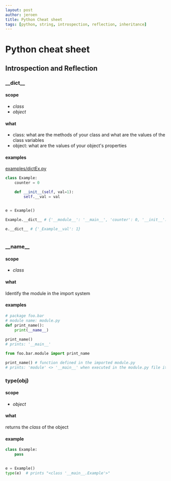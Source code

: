 ```yaml
---
layout: post
author: jeroen
title: Python Cheat sheet
tags: [python, string, introspection, reflection, inheritance]
---
```


# Python cheat sheet

## Introspection and Reflection

### \_\_dict\_\_
#### scope
* _class_
* _object_

#### what
* class: what are the methods of your class and what are the values of the class variables
* object: what are the values of your object's properties

#### examples
[examples/dictEx.py](../examples/dictEx.py)
```python
class Example:
    counter = 0

    def __init__(self, val=1):
        self.__val = val


e = Example()

Example.__dict__ # {'__module__': '__main__', 'counter': 0, '__init__': <function Example.__init__ at 0x7fb01b097ea0>, '__dict__': <attribute '__dict__' of 'Example' objects>, '__weakref__': <attribute '__weakref__' of 'Example' objects>, '__doc__': None}

e.__dict__ # {'_Example__val': 1}
    
```

### \_\_name\_\_
#### scope
* _class_

#### what
Identify the module in the import system

#### examples
```python
# package foo.bar
# module name: module.py
def print_name():
    print(__name__)
    
print_name()
# prints: '__main__'
```

```python
from foo.bar.module import print_name

print_name() # function defined in the imported module.py
# prints: 'module' <> '__main__' when executed in the module.py file itself ^^
```

### type(obj)
#### scope
* _object_

#### what
returns the _class_ of the object

#### example
```python
class Example:
    pass
    

e = Example()
type(e)  # prints "<class '__main__.Example'>"
```
